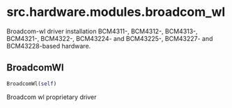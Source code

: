 <h1 id="src.hardware.modules.broadcom_wl">src.hardware.modules.broadcom_wl</h1>

Broadcom-wl driver installation
BCM4311-, BCM4312-, BCM4313-, BCM4321-, BCM4322-, BCM43224- and BCM43225-,
BCM43227- and BCM43228-based hardware.
<h2 id="src.hardware.modules.broadcom_wl.BroadcomWl">BroadcomWl</h2>

```python
BroadcomWl(self)
```
Broadcom wl proprietary driver
